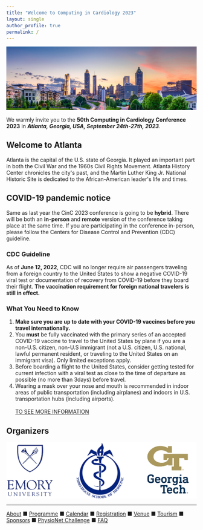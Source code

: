 ```yaml
---
title: "Welcome to Computing in Cardiology 2023"
layout: single
author_profile: true
permalink: /
---
```


![Atlanta skyline](/assets/img/skyline.jpg)

We warmly invite you to the **50th Computing in Cardiology Conference 2023** in ***Atlanta, Georgia, USA, September 24th-27th, 2023***.

## Welcome to Atlanta
Atlanta is the capital of the U.S. state of Georgia. It played an important part in both the Civil War and the 1960s Civil Rights Movement. Atlanta History Center chronicles the city's past, and the Martin Luther King Jr. National Historic Site is dedicated to the African-American leader's life and times.

## COVID-19 pandemic notice
Same as last year the CinC 2023 conference is going to be **hybrid**. There will be both an **in-person** and **remote** version of the conference taking place at the same time. If you are participating in the conference in-person, please follow the Centers for Disease Control and Prevention (CDC) guideline.
### CDC Guideline
As of **June 12, 2022**, CDC will no longer require air passengers traveling from a foreign country to the United States to show a negative COVID-19 viral test or documentation of recovery from COVID-19 before they board their flight. **The vaccination requirement for foreign national travelers is still in effect.**
### What You Need to Know
1. **Make sure you are up to date with your COVID-19 vaccines before you travel internationally.**
2. You **must** be fully vaccinated with the primary series of an accepted COVID-19 vaccine to travel to the United States by plane if you are a non-U.S. citizen, non-U.S immigrant (not a U.S. citizen, U.S. national, lawful permanent resident, or traveling to the United States on an immigrant visa). Only limited exceptions apply.
3. Before boarding a flight to the United States, consider getting tested for current infection with a viral test as close to the time of departure as possible (no more than 3days) before travel.
4. Wearing a mask over your nose and mouth is recommended in indoor areas of public transportation (including airplanes) and indoors in U.S. transportation hubs (including airports).\
<br><a href="https://www.cdc.gov/coronavirus/2019-ncov/travelers/noncitizens-US-air-travel.html" class="btn btn--info" target="_blank">TO SEE MORE INFORMATION</a><br/>  

## Organizers
![School logos](/assets/img/logos.png)

---

[About](../about/) &#9632; [Programme](../programme/) &#9632; [Calendar](../calendar/) &#9632; [Registration](../registration/) &#9632; [Venue](../venue/) &#9632; [Tourism](../tourism/) &#9632; [Sponsors](../sponsors/) &#9632; [PhysioNet Challenge](../challenge/) &#9632; [FAQ](../faq/)
